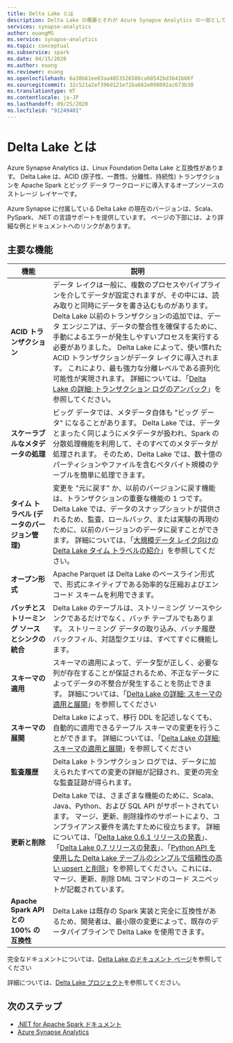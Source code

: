 ```yaml
---
title: Delta Lake とは
description: Delta Lake の概要とそれが Azure Synapse Analytics の一部として動作するしくみ
services: synapse-analytics
author: euangMS
ms.service: synapse-analytics
ms.topic: conceptual
ms.subservice: spark
ms.date: 04/15/2020
ms.author: euang
ms.reviewer: euang
ms.openlocfilehash: 6a38b61ee03aa4853526586ca60542bd3641b66f
ms.sourcegitcommit: 32c521a2ef396d121e71ba682e098092ac673b30
ms.translationtype: HT
ms.contentlocale: ja-JP
ms.lasthandoff: 09/25/2020
ms.locfileid: "91249401"
---
```

# <a name="what-is-delta-lake"></a>Delta Lake とは

Azure Synapse Analytics は、Linux Foundation Delta Lake と互換性があります。 Delta Lake は、ACID (原子性、一貫性、分離性、持続性) トランザクションを Apache Spark とビッグ データ ワークロードに導入するオープンソースのストレージ レイヤーです。

Azure Synapse に付属している Delta Lake の現在のバージョンは、Scala、PySpark、.NET の言語サポートを提供しています。 ページの下部には、より詳細な例とドキュメントへのリンクがあります。

## <a name="key-features"></a>主要な機能

| 機能 | 説明 |
| --- | --- |
| **ACID トランザクション** | データ レイクは一般に、複数のプロセスやパイプラインを介してデータが設定されますが、その中には、読み取りと同時にデータを書き込むものがあります。 Delta Lake 以前のトランザクションの追加では、データ エンジニアは、データの整合性を確保するために、手動によるエラーが発生しやすいプロセスを実行する必要がありました。 Delta Lake によって、使い慣れた ACID トランザクションがデータ レイクに導入されます。 これにより、最も強力な分離レベルである直列化可能性が実現されます。 詳細については、「[Delta Lake の詳細: トランザクション ログのアンパック](https://databricks.com/blog/2019/08/21/diving-into-delta-lake-unpacking-the-transaction-log.html)」を参照してください。|
| **スケーラブルなメタデータの処理** | ビッグ データでは、メタデータ自体も "ビッグ データ" になることがあります。 Delta Lake では、データとまったく同じようにメタデータが扱われ、Spark の分散処理機能を利用して、そのすべてのメタデータが処理されます。 そのため、Delta Lake では、数十億のパーティションやファイルを含むペタバイト規模のテーブルを簡単に処理できます。 |
| **タイム トラベル (データのバージョン管理)** | 変更を "元に戻す" か、以前のバージョンに戻す機能は、トランザクションの重要な機能の 1 つです。 Delta Lake では、データのスナップショットが提供されるため、監査、ロールバック、または実験の再現のために、以前のバージョンのデータに戻すことができます。 詳細については、「[大規模データ レイク向けの Delta Lake タイム トラベルの紹介](https://databricks.com/blog/2019/02/04/introducing-delta-time-travel-for-large-scale-data-lakes.html)」を参照してください。 |
| **オープン形式** | Apache Parquet は Delta Lake のベースライン形式で、形式にネイティブである効率的な圧縮およびエンコード スキームを利用できます。 |
| **バッチとストリーミング ソースとシンクの統合** | Delta Lake のテーブルは、ストリーミング ソースやシンクであるだけでなく、バッチ テーブルでもあります。 ストリーミング データの取り込み、バッチ履歴バックフィル、対話型クエリは、すべてすぐに機能します。 |
| **スキーマの適用** | スキーマの適用によって、データ型が正しく、必要な列が存在することが保証されるため、不正なデータによってデータの不整合が発生することを防止できます。 詳細については、「[Delta Lake の詳細: スキーマの適用と展開](https://databricks.com/blog/2019/09/24/diving-into-delta-lake-schema-enforcement-evolution.html)」を参照してください |
| **スキーマの展開** | Delta Lake によって、移行 DDL を記述しなくても、自動的に適用できるテーブル スキーマの変更を行うことができます。 詳細については、「[Delta Lake の詳細: スキーマの適用と展開](https://databricks.com/blog/2019/09/24/diving-into-delta-lake-schema-enforcement-evolution.html)」を参照してください |
| **監査履歴** | Delta Lake トランザクション ログでは、データに加えられたすべての変更の詳細が記録され、変更の完全な監査証跡が得られます。 |
| **更新と削除** | Delta Lake では、さまざまな機能のために、Scala、Java、Python、および SQL API がサポートされています。 マージ、更新、削除操作のサポートにより、コンプライアンス要件を満たすために役立ちます。 詳細については、「[Delta Lake 0.6.1 リリースの発表](https://delta.io/news/delta-lake-0-6-1-released/)」、「[Delta Lake 0.7 リリースの発表](https://delta.io/news/delta-lake-0-7-0-released/)」、「[Python API を使用した Delta Lake テーブルのシンプルで信頼性の高い upsert と削除](https://databricks.com/blog/2019/10/03/simple-reliable-upserts-and-deletes-on-delta-lake-tables-using-python-apis.html)」を参照してください。これには、マージ、更新、削除 DML コマンドのコード スニペットが記載されています。 |
| **Apache Spark API との 100% の互換性** | Delta Lake は既存の Spark 実装と完全に互換性があるため、開発者は、最小限の変更によって、既存のデータパイプラインで Delta Lake を使用できます。 |

完全なドキュメントについては、[Delta Lake のドキュメント ページ](https://docs.delta.io/latest/delta-intro.html)を参照してください

詳細については、[Delta Lake プロジェクト](https://github.com/delta-io/delta)を参照してください。

## <a name="next-steps"></a>次のステップ

- [.NET for Apache Spark ドキュメント](/dotnet/spark?toc=/azure/synapse-analytics/toc.json&bc=/azure/synapse-analytics/breadcrumb/toc.json)
- [Azure Synapse Analytics](https://docs.microsoft.com/azure/synapse-analytics)
